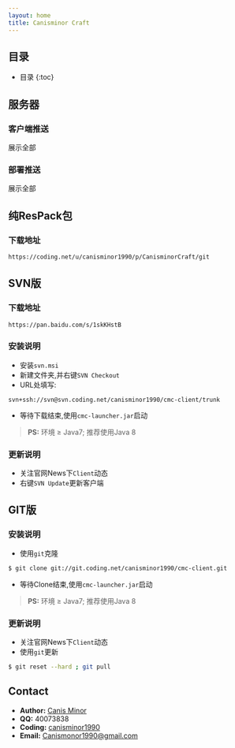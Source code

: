 ```yaml
---
layout: home
title: Canisminor Craft
---
```


## 目录

* 目录
{:toc}

## 服务器
   
<div class="w-group" id="server"></div>
    
### 客户端推送

<div class="show-btn" id="clientShow">展示全部</div>
<div class="w-group" id="client"></div>

### 部署推送

<div class="show-btn" id="hookShow">展示全部</div>
<div class="w-group" id="hook"></div>

## 纯ResPack包

### 下载地址

```sh
https://coding.net/u/canisminor1990/p/CanisminorCraft/git
```

## SVN版

### 下载地址

```sh
https://pan.baidu.com/s/1skKHstB
```

### 安装说明

- 安装`svn.msi`
- 新建文件夹,并右键`SVN Checkout`
- URL处填写:

```
svn+ssh://svn@svn.coding.net/canisminor1990/cmc-client/trunk
```

- 等待下载结束,使用`cmc-launcher.jar`启动

> **PS:** 环境 ≥ Java7; 推荐使用Java 8

### 更新说明

- 关注官网News下`Client`动态
- 右键`SVN Update`更新客户端

## GIT版

### 安装说明

- 使用`git`克隆

```bash
$ git clone git://git.coding.net/canisminor1990/cmc-client.git
```
- 等待Clone结束,使用`cmc-launcher.jar`启动

> **PS:** 环境 ≥ Java7; 推荐使用Java 8

### 更新说明

- 关注官网News下`Client`动态
- 使用`git`更新

```bash
$ git reset --hard ; git pull
```

## Contact

- **Author:** [Canis Minor](http://canisminor.cc)
- **QQ:** 40073838
- **Coding:** [canisminor1990](https://coding.net/u/canisminor1990)
- **Email:** [Canismonor1990@gmail.com](Canismonor1990@gmail.com)